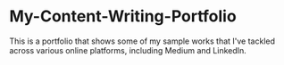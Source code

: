 # My-Content-Writing-Portfolio
This is a portfolio that shows some of my sample works that I've tackled across various online platforms, including Medium and LinkedIn.
